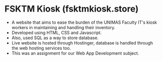 # FSKTM Kiosk (fsktmkiosk.store)
- A website that aims to ease the burden of the UNIMAS Faculty IT's kiosk workers in maintaining and handling their inventory.
- Developed using HTML, CSS and Javascript.
- Also, used SQL as a way to store database.
- Live website is hosted through Hostinger, database is handled through the web hosting services too.
- This was an assignment for our Web App Development subject.
